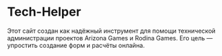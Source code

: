 # Tech-Helper
Этот сайт создан как надёжный инструмент для помощи технической администрации проектов Arizona Games и Rodina Games. 
Его цель — упростить создание форм и расчёты онлайна.

